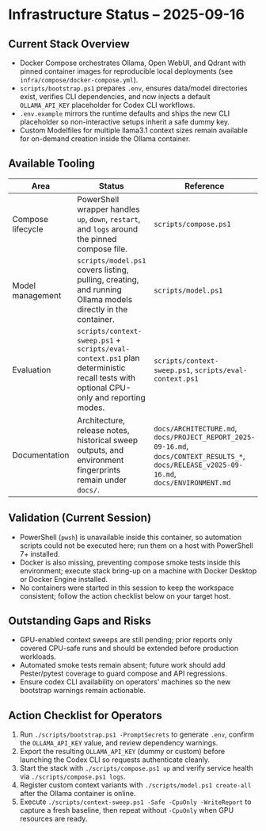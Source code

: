 # Infrastructure Status – 2025-09-16

## Current Stack Overview
- Docker Compose orchestrates Ollama, Open WebUI, and Qdrant with pinned container images for reproducible local deployments (see `infra/compose/docker-compose.yml`).
- `scripts/bootstrap.ps1` prepares `.env`, ensures data/model directories exist, verifies CLI dependencies, and now injects a default `OLLAMA_API_KEY` placeholder for Codex CLI workflows.
- `.env.example` mirrors the runtime defaults and ships the new CLI placeholder so non-interactive setups inherit a safe dummy key.
- Custom Modelfiles for multiple llama3.1 context sizes remain available for on-demand creation inside the Ollama container.

## Available Tooling
| Area | Status | Reference |
|------|--------|-----------|
| Compose lifecycle | PowerShell wrapper handles `up`, `down`, `restart`, and `logs` around the pinned compose file. | `scripts/compose.ps1` |
| Model management | `scripts/model.ps1` covers listing, pulling, creating, and running Ollama models directly in the container. | `scripts/model.ps1` |
| Evaluation | `scripts/context-sweep.ps1` + `scripts/eval-context.ps1` plan deterministic recall tests with optional CPU-only and reporting modes. | `scripts/context-sweep.ps1`, `scripts/eval-context.ps1` |
| Documentation | Architecture, release notes, historical sweep outputs, and environment fingerprints remain under `docs/`. | `docs/ARCHITECTURE.md`, `docs/PROJECT_REPORT_2025-09-16.md`, `docs/CONTEXT_RESULTS_*`, `docs/RELEASE_v2025-09-16.md`, `docs/ENVIRONMENT.md` |

## Validation (Current Session)
- PowerShell (`pwsh`) is unavailable inside this container, so automation scripts could not be executed here; run them on a host with PowerShell 7+ installed.
- Docker is also missing, preventing compose smoke tests inside this environment; execute stack bring-up on a machine with Docker Desktop or Docker Engine installed.
- No containers were started in this session to keep the workspace consistent; follow the action checklist below on your target host.

## Outstanding Gaps and Risks
- GPU-enabled context sweeps are still pending; prior reports only covered CPU-safe runs and should be extended before production workloads.
- Automated smoke tests remain absent; future work should add Pester/pytest coverage to guard compose and API regressions.
- Ensure codex CLI availability on operators' machines so the new bootstrap warnings remain actionable.

## Action Checklist for Operators
1. Run `./scripts/bootstrap.ps1 -PromptSecrets` to generate `.env`, confirm the `OLLAMA_API_KEY` value, and review dependency warnings.
2. Export the resulting `OLLAMA_API_KEY` (dummy or custom) before launching the Codex CLI so requests authenticate cleanly.
3. Start the stack with `./scripts/compose.ps1 up` and verify service health via `./scripts/compose.ps1 logs`.
4. Register custom context variants with `./scripts/model.ps1 create-all` after the Ollama container is online.
5. Execute `./scripts/context-sweep.ps1 -Safe -CpuOnly -WriteReport` to capture a fresh baseline, then repeat without `-CpuOnly` when GPU resources are ready.
